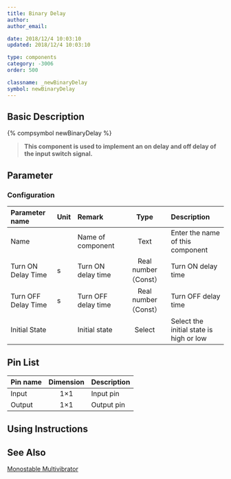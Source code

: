 ```yaml
---
title: Binary Delay
author: 
author_email:

date: 2018/12/4 10:03:10
updated: 2018/12/4 10:03:10

type: components
category: -3006
order: 500

classname: _newBinaryDelay
symbol: newBinaryDelay
---
```

## Basic Description
{% compsymbol newBinaryDelay %}

> **This component is used to implement an on delay and off delay of the input switch signal.**

## Parameter
### Configuration
| Parameter name | Unit | Remark | Type | Description |
| :--- | :--- | :--- | :--: | :--- |
| Name |  | Name of component | Text | Enter the name of this component |
| Turn ON Delay Time | s | Turn ON delay time | Real number（Const） | Turn ON delay time |
| Turn OFF Delay Time | s | Turn OFF delay time | Real number（Const） | Turn OFF delay time |
| Initial State |  | Initial state | Select | Select the initial state is high or low |


## Pin List

| Pin name | Dimension | Description |
| :--- | :--:  | :--- |
| Input | 1×1 | Input pin |
| Output | 1×1 | Output pin |

## Using Instructions



## See Also

[Monostable Multivibrator](comp_newMonoStable.md)
